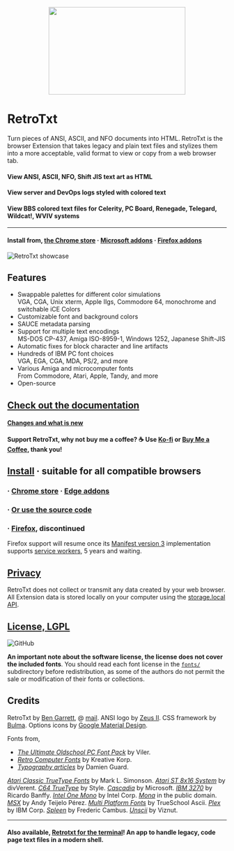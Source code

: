 <p align="center">
  <img width="314" height="201" src="../docs/assets/retrotxt-readme.png">
</p>

# RetroTxt

Turn pieces of ANSI, ASCII, and NFO documents into HTML. RetroTxt is the browser Extension that takes legacy and plain text files and stylizes them into a more acceptable, valid format to view or copy from a web browser tab.

#### View ANSI, ASCII, NFO, Shift JIS text art as HTML

#### View server and DevOps logs styled with colored text

#### View BBS colored text files for Celerity, PC Board, Renegade, Telegard, Wildcat!, WVIV systems

---

#### Install from, [the Chrome store](https://chrome.google.com/webstore/detail/retrotxt/gkjkgilckngllkopkogcaiojfajanahn) · [Microsoft addons](https://microsoftedge.microsoft.com/addons/detail/hmgfnpgcofcpkgkadekmjdicaaeopkog) · [Firefox addons](https://addons.mozilla.org/en-US/firefox/addon/retrotxt)

![RetroTxt showcase](../docs/assets/showcase-clean.png)

## Features

- Swappable palettes for different color simulations<br>
VGA, CGA, Unix xterm, Apple IIgs, Commodore 64, monochrome and switchable iCE Colors
- Customizable font and background colors
- SAUCE metadata parsing
- Support for multiple text encodings<br>
MS-DOS CP-437, Amiga ISO-8959-1, Windows 1252, Japanese Shift-JIS
- Automatic fixes for block character and line artifacts
- Hundreds of IBM PC font choices<br>
VGA, EGA, CGA, MDA, PS/2, and more
- Various Amiga and microcomputer fonts<br>
From Commodore, Atari, Apple, Tandy, and more
- Open-source

## [Check out the documentation](https://docs.retrotxt.com)

#### [Changes and what is new](https://docs.retrotxt.com/changes/)

#### Support RetroTxt, why not buy me a coffee? ☕ Use [Ko-fi](https://ko-fi.com/codebyben) or [Buy Me a Coffee](https://www.buymeacoffee.com/4rtEGvUIY), thank you!

## [Install](https://chrome.google.com/webstore/detail/retrotxt/gkjkgilckngllkopkogcaiojfajanahn) · suitable for all compatible browsers

### · [Chrome store](https://chrome.google.com/webstore/detail/retrotxt/gkjkgilckngllkopkogcaiojfajanahn) · [Edge addons](https://microsoftedge.microsoft.com/addons/detail/hmgfnpgcofcpkgkadekmjdicaaeopkog)

### · [Or use the source code](https://docs.retrotxt.com/src/)

### · [Firefox](https://addons.mozilla.org/en-US/firefox/addon/retrotxt), discontinued

Firefox support will resume once its [Manifest version 3](https://docs.retrotxt.com/src/mv3/) implementation supports [service workers](https://bugzilla.mozilla.org/show_bug.cgi?id=1573659), 5 years and waiting.

## [Privacy](https://docs.retrotxt.com/privacy)

RetroTxt does not collect or transmit any data created by your web browser. All Extension data is stored locally on your computer using the [storage.local API](https://developer.mozilla.org/en-US/docs/Mozilla/Add-ons/WebExtensions/API/storage/local).

## [License, LGPL](https://choosealicense.com/licenses/lgpl-3.0)

![GitHub](https://img.shields.io/github/license/bengarrett/retrotxt?style=flat-square)

**An important note about the software license, the license does not cover the included fonts**. You should read each font license in the [`fonts/`](../fonts/) subdirectory before redistribution, as some of the authors do not permit the sale or modification of their fonts or collections.

## Credits

RetroTxt by [Ben Garrett](https://devtidbits.com/ben-garrett), @ [mail](mailto:code.by.ben@gmail.com).
ANSI logo by [Zeus II](https://twitter.com/Zeus_II). CSS framework by [Bulma](https://bulma.io). Options icons by [Google Material Design](https://material.io/resources/icons).

Fonts from,

- [_The Ultimate Oldschool PC Font Pack_](https://int10h.org/oldschool-pc-fonts) by Viler.
- [_Retro Computer Fonts_](https://www.kreativekorp.com/software/fonts/index.shtml#retro) by Kreative Korp.
- [_Typography articles_](https://damieng.com/blog/category/Typography/) by Damien Guard.

[_Atari Classic TrueType Fonts_](http://members.bitstream.net/marksim/atarimac/fonts.html) by Mark L. Simonson.
[_Atari ST 8x16 System_](https://www.dafont.com/atari-st-8x16-system-font.font) by divVerent.
[_C64 TrueType_](https://style64.org/c64-truetype) by Style.
[_Cascadia_](https://github.com/microsoft/cascadia-code) by Microsoft.
[_IBM 3270_](https://github.com/rbanffy/3270font) by Ricardo Banffy.
[_Intel One Mono_](https://github.com/intel/intel-one-mono) by Intel Corp.
[_Mona_](https://monafont.sourceforge.net/index-e.html) in the public domain.
[_MSX_](http://www.ateijelo.com/blog/2016/09/13/making-an-msx-font) by Andy Teijelo Pérez.
[_Multi Platform Fonts_](https://github.com/rewtnull/amigafonts) by TrueSchool Ascii.
[_Plex_](https://github.com/IBM/plex) by IBM Corp.
[_Spleen_](https://github.com/fcambus/spleen) by Frederic Cambus.
[_Unscii_](http://viznut.fi/unscii/) by Viznut.

---

#### Also available, [Retrotxt for the terminal](https://github.com/bengarrett/retrotxtgo)! An app to handle legacy, code page text files in a modern shell.
